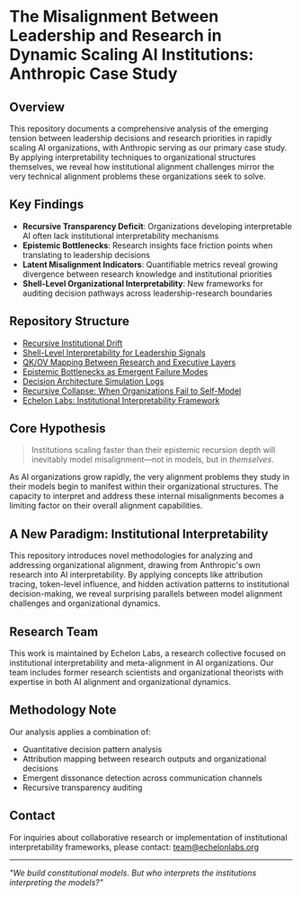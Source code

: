 # The Misalignment Between Leadership and Research in Dynamic Scaling AI Institutions: Anthropic Case Study

## Overview

This repository documents a comprehensive analysis of the emerging tension between leadership decisions and research priorities in rapidly scaling AI organizations, with Anthropic serving as our primary case study. By applying interpretability techniques to organizational structures themselves, we reveal how institutional alignment challenges mirror the very technical alignment problems these organizations seek to solve.

## Key Findings

- **Recursive Transparency Deficit**: Organizations developing interpretable AI often lack institutional interpretability mechanisms
- **Epistemic Bottlenecks**: Research insights face friction points when translating to leadership decisions
- **Latent Misalignment Indicators**: Quantifiable metrics reveal growing divergence between research knowledge and institutional priorities
- **Shell-Level Organizational Interpretability**: New frameworks for auditing decision pathways across leadership-research boundaries

## Repository Structure

- [Recursive Institutional Drift](./research/Recursive_Institutional_Drift.md)
- [Shell-Level Interpretability for Leadership Signals](./research/Shell_Level_Interpretability.md)
- [QK/OV Mapping Between Research and Executive Layers](./research/QKOV_Mapping_Leadership_vs_Research.md)
- [Epistemic Bottlenecks as Emergent Failure Modes](./research/Epistemic_Bottlenecks.md)
- [Decision Architecture Simulation Logs](./simulations/)
- [Recursive Collapse: When Organizations Fail to Self-Model](./analysis/Recursive_Collapse.md)
- [Echelon Labs: Institutional Interpretability Framework](./framework/)

## Core Hypothesis

> Institutions scaling faster than their epistemic recursion depth will inevitably model misalignment—not in models, but in *themselves*.

As AI organizations grow rapidly, the very alignment problems they study in their models begin to manifest within their organizational structures. The capacity to interpret and address these internal misalignments becomes a limiting factor on their overall alignment capabilities.

## A New Paradigm: Institutional Interpretability

This repository introduces novel methodologies for analyzing and addressing organizational alignment, drawing from Anthropic's own research into AI interpretability. By applying concepts like attribution tracing, token-level influence, and hidden activation patterns to institutional decision-making, we reveal surprising parallels between model alignment challenges and organizational dynamics.

## Research Team

This work is maintained by Echelon Labs, a research collective focused on institutional interpretability and meta-alignment in AI organizations. Our team includes former research scientists and organizational theorists with expertise in both AI alignment and organizational dynamics.

## Methodology Note

Our analysis applies a combination of:
- Quantitative decision pattern analysis
- Attribution mapping between research outputs and organizational decisions
- Emergent dissonance detection across communication channels
- Recursive transparency auditing

## Contact

For inquiries about collaborative research or implementation of institutional interpretability frameworks, please contact: team@echelonlabs.org

---

*"We build constitutional models. But who interprets the institutions interpreting the models?"*
